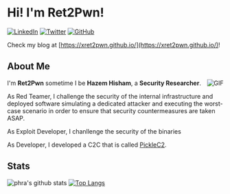 # Hi! I'm Ret2Pwn!

<a href="https://www.linkedin.com/in/hazem-hesham/" target="_blank"><img src="https://img.shields.io/badge/LinkedIn-%230077B5.svg?&style=flat-square&logo=linkedin&logoColor=white" alt="LinkedIn"></a>
<a href="https://twitter.com/ret2_pwn" target="_blank"><img src="https://img.shields.io/badge/-Twitter-1ca0f1?style=flat-square&labelColor=1ca0f1&logo=twitter&logoColor=white" alt="Twitter"></a>
<a href="https://github.com/xRET2pwn" target="_blank"><img src="https://img.shields.io/badge/-GitHub-181717?style=flat-square&logo=github" alt="GitHub"></a>

Check my blog at [https://xret2pwn.github.io/](https://xret2pwn.github.io/)!

## About Me

<img align="right" alt="GIF" src="https://i.pinimg.com/originals/e4/26/70/e426702edf874b181aced1e2fa5c6cde.gif" />

I'm **Ret2Pwn** sometime I be **Hazem Hisham**, a **Security Researcher**.

As Red Teamer, I challenge the security of the internal infrastructure and deployed software simulating a dedicated attacker and executing the worst-case scenario in order to ensure that security countermeasures are taken ASAP.

As Exploit Developer, I chanllenge the security of the binaries 

As Developer, I developed a C2C that is called [PickleC2](https://github.com/xRET2pwn/PickleC2).

## Stats

![phra's github stats](https://github-readme-stats.vercel.app/api?username=xRET2pwn&show_icons=true&hide_border=false&theme=tokyonight&count_private=true&hide_title=false)
[![Top Langs](https://github-readme-stats.vercel.app/api/top-langs/?username=xRET2pwn&hide=html&theme=tokyonight&layout=compact)](https://github-readme-stats.vercel.app/api/top-langs/?username=xRET2pwn&hide=html&theme=tokyonight&layout=compact)
